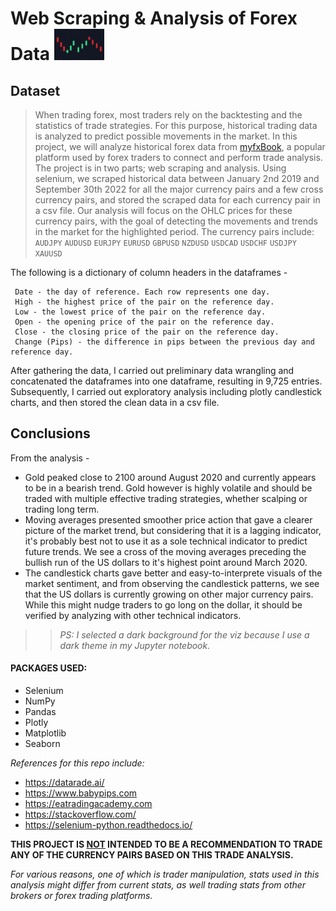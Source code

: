 # Web Scraping & Analysis of Forex Data <img src="image/1.jpg" width="80" height="50" />



## Dataset

> When trading forex, most traders rely on the backtesting and the statistics of trade strategies. For this purpose, historical trading data is analyzed to predict possible movements in the market. In this project, we will analyze historical forex data from [myfxBook](https://www.myfxbook.com), a popular platform used by forex traders to connect and perform trade analysis. The project is in two parts; web scraping and analysis. Using selenium, we scraped historical data between January 2nd 2019 and September 30th 2022 for all the major currency pairs and a few cross currency pairs, and stored the scraped  data for each currency pair in a csv file. Our analysis will focus on the OHLC prices for these currency pairs, with the goal of detecting the movements and trends in the market for the highlighted period.
The currency pairs include: `AUDJPY` `AUDUSD` `EURJPY` `EURUSD` `GBPUSD` `NZDUSD` `USDCAD` `USDCHF` `USDJPY` `XAUUSD`

The following is a dictionary of column headers in the dataframes -

     Date - the day of reference. Each row represents one day.
     High - the highest price of the pair on the reference day.
     Low - the lowest price of the pair on the reference day.
     Open - the opening price of the pair on the reference day.
     Close - the closing price of the pair on the reference day.
     Change (Pips) - the difference in pips between the previous day and reference day.


After gathering the data, I carried out preliminary data wrangling and concatenated the dataframes into one dataframe, resulting in 9,725 entries. Subsequently, I carried out exploratory analysis including plotly candlestick charts, and then stored the clean data in a csv file.


## Conclusions

From the analysis -


- Gold peaked close to 2100 around August 2020 and currently appears to be in a bearish trend. Gold however is highly volatile and should be traded with multiple effective trading strategies, whether scalping or trading long term.
- Moving averages presented smoother price action that gave a clearer picture of the market trend, but considering that it is a lagging indicator, it's probably best not to use it as a sole technical indicator to predict future trends. We see a cross of the moving averages preceding the bullish run of the US dollars to it's highest point around March 2020.
- The candlestick charts gave better and easy-to-interprete visuals of the market sentiment, and from observing the candlestick patterns, we see that the US dollars is currently growing on other major currency pairs. While this might nudge traders to go long on the dollar, it should be verified by analyzing with other technical indicators.


>>_PS: I selected a dark background for the viz because I use a dark theme in my Jupyter notebook._

#### PACKAGES USED:

- Selenium
- NumPy
- Pandas
- Plotly
- Matplotlib
- Seaborn

_References for this repo include:_
- https://datarade.ai/
- https://www.babypips.com
- https://eatradingacademy.com
- https://stackoverflow.com/
- https://selenium-python.readthedocs.io/

**THIS PROJECT IS <u>NOT</u> INTENDED TO BE A RECOMMENDATION TO TRADE ANY OF THE CURRENCY PAIRS BASED ON THIS TRADE ANALYSIS.**

_For various reasons, one of which is trader manipulation, stats used in this analysis might differ from current stats, as well trading stats from other brokers or forex trading platforms._
